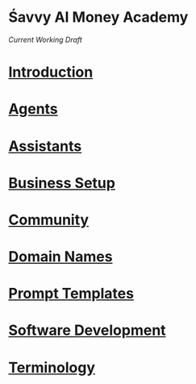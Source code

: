 # Śavvy AI Money Academy

_Current Working Draft_

# [Introduction](introduction.md)
# [Agents](introduction.md)
# [Assistants](assistants.md)
# [Business Setup](business.md)
# [Community](community.md)
# [Domain Names](domains.md)
# [Prompt Templates](prompt-templates.md)
# [Software Development](software-development.md)
# [Terminology](terminology.md)